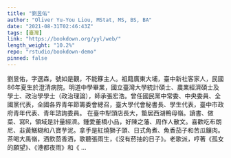 ```yaml
---
title: "劉昱佑"
author: "Oliver Yu-You Liou, MStat, MS, BS, BA"
date: "2021-08-31T02:46:43Z"
tags: [臺灣]
link: "https://bookdown.org/yyl/web/"
length_weight: "10.2%"
repo: "rstudio/bookdown-demo"
pinned: false
---
```


劉昱佑，字選森，號如是觀，不能簃主人。祖籍廣東大埔，臺中新社客家人，民國86年夏生於澄清病院。明道中學畢業，國立臺灣大學統計碩士、農業經濟碩士及學士、政治學學士（政治理論），師承張宏浩。曾任國民黨中常委、中央委員、全國黨代表，全國各界青年節籌委會總召，臺大學代會秘書長、學生代表，臺中市政府青年代表、青年諮詢委員。 在臺中犁頭店長大，蟄居西湖鴨母嶺。讀書、做菜、寫R，領域是計量經濟。鍾愛董橋小品，好陳之藩、周作人散文。喜歡吃布朗尼、韭黃鱔糊和八寶芋泥。拿手是紅燒獅子頭、日式角煮、魚香茄子和苦瓜鑲肉。茶喝大禹嶺，酒飲茴香酒，歌聽張雨生，《沒有菸抽的日子》。老歌派，哼著《孤女的願望》、《港都夜雨》和《 ...

